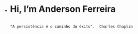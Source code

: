 - # Hi, I’m  Anderson Ferreira


                                                                                                         
                                                                                                      
                                                                                                                                                                                           
                                                                                                         
                                                                        "A persistência é o caminho do êxito".  Charles Chaplin
<!---
dadaFerreira/dadaFerreira is a ✨ special ✨ repository because its `README.md` (this file) appears on your GitHub profile.
You can click the Preview link to take a look at your changes.
--->
